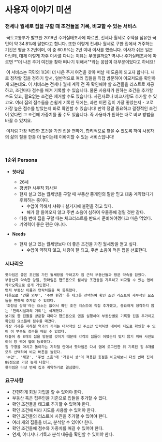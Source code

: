 # 사용자 이야기 미션

### 전세나 월세로 집을 구할 때 조건들을 기록, 비교할 수 있는 서비스

​	국토교통부가 발표한 2019년 주거실태조사에 따르면, 전세나 월세로 주택을 점유한 국민이 약 34.8%에 달한다고 합니다. 또한 이렇게 전세나 월세로 구한 집에서 거주하는 기간은 평균 3.2년이며, 이 중 60.9%는 2년 이내 이사를 했습니다. 이사가 쉬운 일은 아닌데, 대체 이렇게 자주 이사를 다니는 이유는 무엇일까요? 역시나 주거실태조사에 따르면 *"더 나은 주거 여건을 찾아 떠나기 위해서"*라는 응답이 대부분이었다고 하네요!

​	이 서비스는 국민의 1/3이 더 나은 주거 여건을 찾아 떠날 때 도움이 되고자 합니다. 새로 정착할 집을 정하기 앞서, 일반적으로 여러 집들을 직접 방문하여 이모저모를 확인하게 되는데요. 이 서비스는 전세나 월세 계약 전 꼭 확인해야 할 조건들을 리스트로 제공하고, 조건마다 점수를 매겨 기록할 수 있습니다. 물론 사용자가 원하는 조건을 추가할 수도 있고, 필요없는 조건은 제거할 수도 있습니다. 사진자료나 비고사항도 추가할 수 있고요. 여러 집의 점수들을 손쉽게 기록한 뒤에는, 과연 어떤 집이 가장 좋았는지 - 고로 가장 높은 점수를 받았는지 바로 확인할 수 있습니다! 만약 정말 중요하고 결정적인 조건이 있다면 그 조건에 가중치를 줄 수도 있습니다. 즉 사용자가 원하는 대로 비교 방법을 바꿀 수 있지요.

​	이처럼 가장 적합한 조건을 가진 집을 편하게, 합리적으로 찾을 수 있도록 하여 사용자의 삶의 질을 한층 더 높이는데 이바지할 수 있는 서비스입니다!

​	

### 1순위 Persona

- **핫라임**

  - 26세
  - 평범한 사무직 회사원
  - 현재 살고 있는 월세방을 구할 때 부동산 중개인의 말만 믿고 대충 계약했다가 후회하는 중이다.
    - 수압이 약해서 샤워나 설거지에 불편을 겪고 있다.
    - 해가 잘 들어오지 않고 주변 소음이 심하여 우울증에 걸릴 것만 같다.
  - 다음 번에 집을 구할 때는 체크리스트를 반드시 준비해야겠다고 마음 먹었다.
  - 기억력이 좋은 편은 아니다.

- **Needs**

  - 현재 살고 있는 월세방보다 더 좋은 조건을 가진 월세방을 얻고 싶다.
    - 수압이 약하지 않고, 채광이 잘 되고, 주변 소음이 적은 집을 선호한다.

  

### 시나리오

```
핫라임은 좋은 조건을 가진 월세방을 구하고자 집 근처 부동산들과 방문 약속을 잡았다. 
부동산과 약속한 당일, 핫라임은 핸드폰으로 월세방 조건들을 기록하고 비교할 수 있는 앱에 카카오톡으로 쉽게 가입했다. 
먼저 부동산 이름과 연락처들을 쭉 등록했다.
다음으로 '건물 외부', '주변 환경' 등 태그를 선택하여 확인 조건 리스트에 세부적인 요소들을 편하게 추가할 수 있었다.
'화장실 상태'라는 요소는 없어서 확인 조건 리스트에 직접 추가했고, 중요하게 생각하지 않는 '편의시설과의 거리'는 삭제했다.
보기로 한 집들을 방문할 때마다 핸드폰으로 앱을 실행하여 부동산별로 기록할 집을 추가하고 확인된 요소들에 점수를 매겼다.
가장 가까운 지하철 역과의 거리는 대략적인 집 주소만 입력하면 네이버 지도로 확인할 수 있어 이 부분도 점수를 매길 수 있었다.
더불어 총 8개의 집을 방문할 것이기 때문에 각각의 집들이 어땠는지 잊지 않기 위해 사진도 여러 장 찍어 앱에 등록했다. 
집 구경을 마치고 돌아가는 지하철 안에서 핫라임은 다시 앱에 로그인한 뒤 기록된 집 8개를 모두 선택하여 비교 버튼을 눌렀다. 
'수압', '채광', '주변 소음'에 '가중치 상'이 적용된 총점을 비교해보니 다섯 번째 집이 88점으로 가장 높게 나왔다. 
핫라임은 다섯 번째 집과 계약하기로 결심했다.
```



### 요구사항

- 간편하게 회원 가입을 할 수 있어야 한다.
- 부동산 혹은 집주인을 기준으로 집들을 추가할 수 있다.
- 확인 조건들을 태그로 추가할 수 있어야 한다.
- 확인 조건에 따라 지도를 사용할 수 있어야 한다.
- 확인 조건들의 리스트에 사진을 추가할 수 있어야 한다.
- 여러 개의 집들을 비교, 분석할 수 있어야 한다.
- 확인 조건들에 점수와 가중치를 매길 수 있어야 한다.
- 언제, 어디서나 기록과 분석 내용을 확인할 수 있어야 한다.